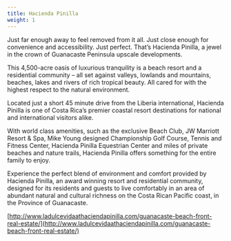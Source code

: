 ```yaml
---
title: Hacienda Pinilla
weight: 1
---
```

Just far enough away to feel removed from it all. Just close enough for convenience and accessibility. Just perfect. That’s Hacienda Pinilla, a jewel in the crown of Guanacaste Peninsula upscale developments.

This 4,500-acre oasis of luxurious tranquility is a beach resort and a residential community – all set against valleys, lowlands and mountains, beaches, lakes and rivers of rich tropical beauty. All cared for with the highest respect to the natural environment.

Located just a short 45 minute drive from the Liberia international, Hacienda Pinilla is one of Costa Rica’s premier coastal resort destinations for national and international visitors alike.

With world class amenities, such as the exclusive Beach Club, JW Marriott Resort & Spa, Mike Young designed Championship Golf Course, Tennis and Fitness Center, Hacienda Pinilla Equestrian Center and miles of private beaches and nature trails, Hacienda Pinilla offers something for the entire family to enjoy.

Experience the perfect blend of environment and comfort provided by Hacienda Pinilla, an award winning resort and residential community, designed for its residents and guests to live comfortably in an area of abundant natural and cultural richness on the Costa Rican Pacific coast, in the Province of Guanacaste.

[http://www.ladulcevidaathaciendapinilla.com/guanacaste-beach-front-real-estate/](http://www.ladulcevidaathaciendapinilla.com/guanacaste-beach-front-real-estate/)

